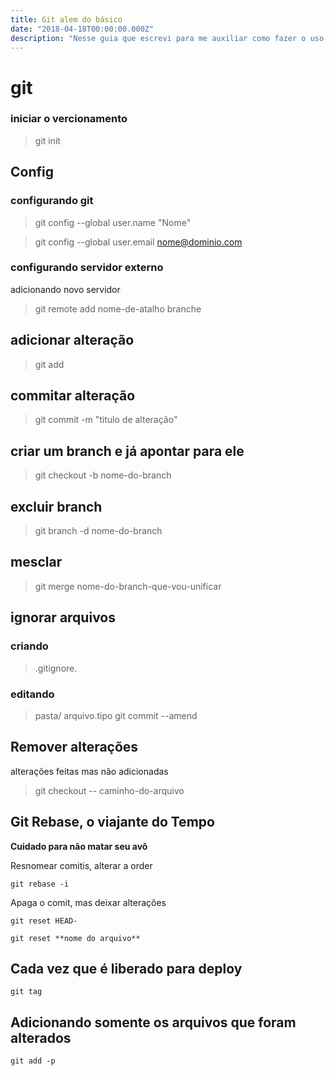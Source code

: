 ```yaml
---
title: Git alem do básico
date: "2018-04-18T00:00:00.000Z"
description: "Nesse guia que escrevi para me auxiliar como fazer o uso do git descrevo alguns comandos e o que eles faze."
---
```


# git

### iniciar o vercionamento
> git init 

## Config 

### configurando git
> git config --global user.name "Nome"

> git config --global user.email nome@dominio.com

### configurando servidor externo
adicionando novo servidor
> git remote add nome-de-atalho branche 


## adicionar alteração
> git add
 
## commitar alteração
> git commit -m "titulo de alteração"
 
## criar um branch e já apontar para ele
> git checkout -b nome-do-branch

## excluir branch 
> git branch -d nome-do-branch

## mesclar
> git merge nome-do-branch-que-vou-unificar

## ignorar arquivos

### criando
> .gitignore.

### editando

> pasta/
 arquivo.tipo
> git commit --amend
 
 
## Remover alterações
 
 alterações feitas mas não adicionadas 
 
 > git checkout -- caminho-do-arquivo 
 
## Git Rebase, o viajante do Tempo

**Cuidado para não matar seu avô**

Resnomear comitis, alterar a order
```
git rebase -i 

```

Apaga o comit, mas deixar alterações 
```
git reset HEAD-
```


```
git reset **nome do arquivo**
```

## Cada vez que é liberado para deploy
```
git tag
```

## Adicionando somente os arquivos que foram alterados

```
git add -p
```

